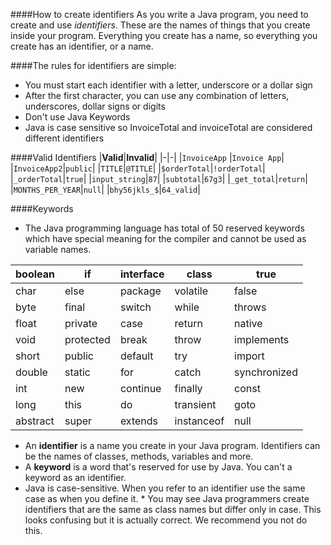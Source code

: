 <!--djw: done-->
<!--ajh: done-->
####How to create identifiers
As you write a Java program, you need to create and use <em>identifiers</em>. These are the names of things that you create inside your program. Everything you create has a name, so everything you create has an identifier, or a name.

####The rules for identifiers are simple:
* You must start each identifier with a letter, underscore or a dollar sign
* After the first character, you can use any combination of letters, underscores, dollar signs or digits
* Don't use Java Keywords
* Java is case sensitive so InvoiceTotal and invoiceTotal are considered different identifiers

####Valid Identifiers
|**Valid**|**Invalid**|
|-|-|
|```InvoiceApp``` |```Invoice App```|
|```InvoiceApp2```|```public```|
|```TITLE```|```@TITLE```|
|```$orderTotal```|```!orderTotal```|
|```_orderTotal```|```true```|
|```input_string```|```87```|
|```subtotal```|```67g3```|
|```_get_total```|```return```|
|```MONTHS_PER_YEAR```|```null```|
|```bhy56jkls_$```|```64_valid```|



####Keywords
* The Java programming language has total of 50 reserved keywords which have special meaning for the compiler and cannot be used as variable names. 
 


|boolean|if|interface|class|true|
|-|-|-|-|-|
|char|else|package|volatile|false|
|byte|final|switch|while|throws|
|float|private|case|return|native|
|void|protected|break|throw|implements|
|short|public|default|try|import|
|double|static|for|catch|synchronized|
|int|new|continue|finally|const|
|long|this|do|transient|goto|
|abstract|super|extends|instanceof|null|


* An **identifier** is a name you create in your Java program. Identifiers can be the names of classes, methods, variables and more.
* A **keyword** is a word that's reserved for use by  Java. You can't a keyword as an identifier.
* Java is case-sensitive. When you refer to an identifier use the same case as when you define it. * You may see Java programmers create identifiers that are the same as class names but differ only in case. This looks confusing but it is actually correct. We recommend you not do this.
